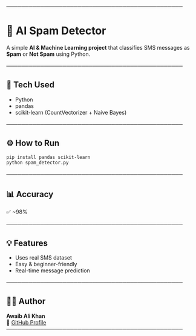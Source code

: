 ───────────────────────────────────────────────
# 🧠 AI Spam Detector

A simple **AI & Machine Learning project** that classifies SMS messages as **Spam** or **Not Spam** using Python.

───────────────────────────────────────────────
## 🚀 Tech Used
- Python  
- pandas  
- scikit-learn (CountVectorizer + Naive Bayes)

───────────────────────────────────────────────
## ⚙️ How to Run
```bash
pip install pandas scikit-learn
python spam_detector.py
```

───────────────────────────────────────────────
## 📊 Accuracy
✅ ~98%

───────────────────────────────────────────────
## 💡 Features
- Uses real SMS dataset  
- Easy & beginner-friendly  
- Real-time message prediction

───────────────────────────────────────────────
## 🧑‍💻 Author
**Awaib Ali Khan**  
🔗 [GitHub Profile](https://github.com/AwaibAliKhan777)
───────────────────────────────────────────────
